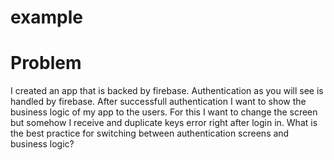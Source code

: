 # example

# Problem
I created an app that is backed by firebase. Authentication as you will see is handled by firebase.
After successfull authentication I want to show the business logic of my app to the users.
For this I want to change the screen but somehow I receive and duplicate keys error right after login in.
What is the best practice for switching between authentication screens and business logic?
